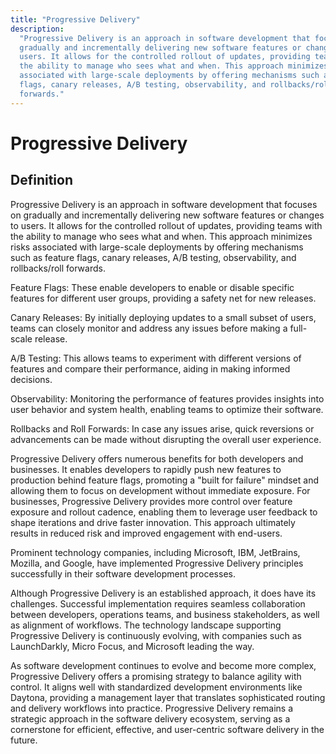 ```yaml
---
title: "Progressive Delivery"
description:
  "Progressive Delivery is an approach in software development that focuses on
  gradually and incrementally delivering new software features or changes to
  users. It allows for the controlled rollout of updates, providing teams with
  the ability to manage who sees what and when. This approach minimizes risks
  associated with large-scale deployments by offering mechanisms such as feature
  flags, canary releases, A/B testing, observability, and rollbacks/roll
  forwards."
---
```


# Progressive Delivery

## Definition

Progressive Delivery is an approach in software development that focuses on
gradually and incrementally delivering new software features or changes to
users. It allows for the controlled rollout of updates, providing teams with the
ability to manage who sees what and when. This approach minimizes risks
associated with large-scale deployments by offering mechanisms such as feature
flags, canary releases, A/B testing, observability, and rollbacks/roll forwards.

Feature Flags: These enable developers to enable or disable specific features
for different user groups, providing a safety net for new releases.

Canary Releases: By initially deploying updates to a small subset of users,
teams can closely monitor and address any issues before making a full-scale
release.

A/B Testing: This allows teams to experiment with different versions of features
and compare their performance, aiding in making informed decisions.

Observability: Monitoring the performance of features provides insights into
user behavior and system health, enabling teams to optimize their software.

Rollbacks and Roll Forwards: In case any issues arise, quick reversions or
advancements can be made without disrupting the overall user experience.

Progressive Delivery offers numerous benefits for both developers and
businesses. It enables developers to rapidly push new features to production
behind feature flags, promoting a "built for failure" mindset and allowing them
to focus on development without immediate exposure. For businesses, Progressive
Delivery provides more control over feature exposure and rollout cadence,
enabling them to leverage user feedback to shape iterations and drive faster
innovation. This approach ultimately results in reduced risk and improved
engagement with end-users.

Prominent technology companies, including Microsoft, IBM, JetBrains, Mozilla,
and Google, have implemented Progressive Delivery principles successfully in
their software development processes.

Although Progressive Delivery is an established approach, it does have its
challenges. Successful implementation requires seamless collaboration between
developers, operations teams, and business stakeholders, as well as alignment of
workflows. The technology landscape supporting Progressive Delivery is
continuously evolving, with companies such as LaunchDarkly, Micro Focus, and
Microsoft leading the way.

As software development continues to evolve and become more complex, Progressive
Delivery offers a promising strategy to balance agility with control. It aligns
well with standardized development environments like Daytona, providing a
management layer that translates sophisticated routing and delivery workflows
into practice. Progressive Delivery remains a strategic approach in the software
delivery ecosystem, serving as a cornerstone for efficient, effective, and
user-centric software delivery in the future.

